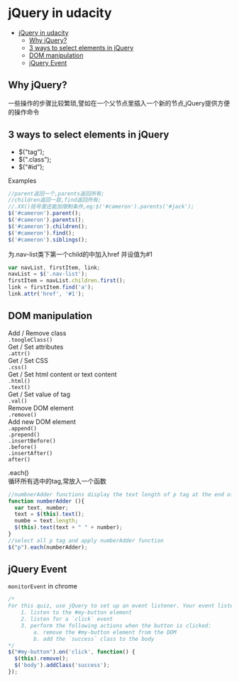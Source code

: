 # jQuery in udacity
<!-- TOC depthFrom:1 depthTo:6 withLinks:1 updateOnSave:1 orderedList:0 -->

- [jQuery in udacity](#jquery-in-udacity)
	- [Why jQuery?](#why-jquery)
	- [3 ways to select elements in jQuery](#3-ways-to-select-elements-in-jquery)
	- [DOM manipulation](#dom-manipulation)
	- [jQuery Event](#jquery-event)

<!-- /TOC -->
## Why jQuery?
一些操作的步骤比较繁琐,譬如在一个父节点里插入一个新的节点,jQuery提供方便的操作命令

## 3 ways to select elements in jQuery
- $("tag");
- $(".class");
- $("#id");  

Examples
```js
//parent返回一个,parents返回所有;
//children返回一层,find返回所有;
//.XX()括号里还能加限制条件,eg:$('#cameron').parents('#jack');
$('#cameron').parent();
$('#cameron').parents();
$('#cameron').children();
$('#cameron').find();
$('#cameron').siblings();
```  
为.nav-list类下第一个child的<a>中加入href 并设值为#1
```js
var navList, firstItem, link;
navList = $('.nav-list');
firstItem = navList.children.first();
link = firstItem.find('a');
link.attr('href', '#1');
```
## DOM manipulation  
Add / Remove class  
`.toogleClass()`  
Get / Set attributes  
`.attr()`  
Get / Set CSS  
`.css()`  
Get / Set html content or text content  
`.html()`  
`.text()`  
Get / Set value of tag  
`.val()`  
Remove DOM element  
`.remove()`  
Add new DOM element  
`.append()`  
`.prepend()`  
`.insertBefore()`  
`.before()`  
`.insertAfter()`   
`after()`  

.each()  
循环所有选中的tag,常放入一个函数  
```js
//numbnerAdder functions display the text length of p tag at the end of content
function numberAdder (){
  var text, number;
  text = $(this).text();
  numbe = text.length;
  $(this).text(text + " " + number);
}
//select all p tag and apply numberAdder function
$("p").each(numberAdder);
```  
## jQuery Event
`monitorEvent` in chrome  

```js
/*
For this quiz, use jQuery to set up an event listener. Your event listener must:
    1. listen to the #my-button element
    2. listen for a `click` event
    3. perform the following actions when the button is clicked:
        a. remove the #my-button element from the DOM
        b. add the `success` class to the body
*/
$("#my-button").on('click', function() {
  $(this).remove();
  $('body').addClass('success');
});

```
